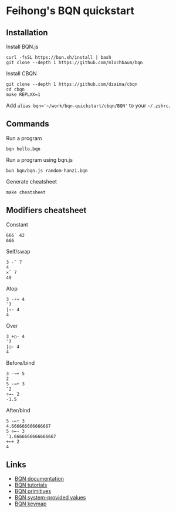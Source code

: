# Feihong's BQN quickstart

## Installation

Install BQN.js

    curl -fsSL https://bun.sh/install | bash
    git clone --depth 1 https://github.com/mlochbaum/bqn

Install CBQN

    git clone --depth 1 https://github.com/dzaima/cbqn
    cd cbqn
    make REPLXX=1

Add `alias bqn='~/work/bqn-quickstart/cbqn/BQN'` to your `~/.zshrc`.

## Commands

Run a program

    bqn hello.bqn

Run a program using bqn.js

    bun bqn/bqn.js random-hanzi.bqn

Generate cheatsheet

    make cheatsheet

## Modifiers cheatsheet

Constant

    666˙ 42
    666

Self/swap

    3 -˜ 7
    4
    ×˜ 7
    49

Atop

    3 -∘+ 4
    ¯7
    |∘- 4
    4

Over

    3 +○- 4
    ¯7
    |○- 4
    4

Before/bind

    3 -⊸+ 5
    2
    5 -⊸+ 3
    ¯2
    ÷⊸- 2
    -1.5

After/bind

    5 -⟜÷ 3
    4.666666666666667
    5 ÷⟜- 3
    ¯1.6666666666666667
    ÷⟜÷ 2
    4

## Links

- [BQN documentation](https://mlochbaum.github.io/BQN/doc/index.html)
- [BQN tutorials](https://mlochbaum.github.io/BQN/tutorial/index.html)
- [BQN primitives](https://mlochbaum.github.io/BQN/doc/primitive.html)
- [BQN system-provided values](https://mlochbaum.github.io/BQN/spec/system.html)
- [BQN keymap](https://mlochbaum.github.io/BQN/keymap.html)
